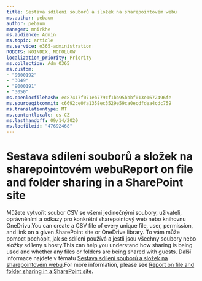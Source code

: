 ```yaml
---
title: Sestava sdílení souborů a složek na sharepointovém webu
ms.author: pebaum
author: pebaum
manager: mnirkhe
ms.audience: Admin
ms.topic: article
ms.service: o365-administration
ROBOTS: NOINDEX, NOFOLLOW
localization_priority: Priority
ms.collection: Adm_O365
ms.custom:
- "9000192"
- "3049"
- "9000191"
- "3050"
ms.openlocfilehash: ec87417f071eb779cf1bb95bbbf013e1672496fe
ms.sourcegitcommit: c6692ce0fa1358ec3529e59ca0ecdfdea4cdc759
ms.translationtype: MT
ms.contentlocale: cs-CZ
ms.lasthandoff: 09/14/2020
ms.locfileid: "47692468"
---
```

# <a name="report-on-file-and-folder-sharing-in-a-sharepoint-site"></a><span data-ttu-id="f906f-102">Sestava sdílení souborů a složek na sharepointovém webu</span><span class="sxs-lookup"><span data-stu-id="f906f-102">Report on file and folder sharing in a SharePoint site</span></span>

<span data-ttu-id="f906f-103">Můžete vytvořit soubor CSV se všemi jedinečnými soubory, uživateli, oprávněními a odkazy pro konkrétní sharepointový web nebo knihovnu OneDrivu.</span><span class="sxs-lookup"><span data-stu-id="f906f-103">You can create a CSV file of every unique file, user, permission, and link on a given SharePoint site or OneDrive library.</span></span> <span data-ttu-id="f906f-104">To vám může pomoct pochopit, jak se sdílení používá a jestli jsou všechny soubory nebo složky sdíleny s hosty.</span><span class="sxs-lookup"><span data-stu-id="f906f-104">This can help you understand how sharing is being used and whether any files or folders are being shared with guests.</span></span> <span data-ttu-id="f906f-105">Další informace najdete v tématu [Sestava sdílení souborů a složek na sharepointovém webu](https://docs.microsoft.com/sharepoint/sharing-reports).</span><span class="sxs-lookup"><span data-stu-id="f906f-105">For more information, please see [Report on file and folder sharing in a SharePoint site](https://docs.microsoft.com/sharepoint/sharing-reports).</span></span>

